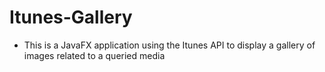 # Itunes-Gallery

- This is a JavaFX application using the Itunes API to display a gallery of images related to a queried media 
